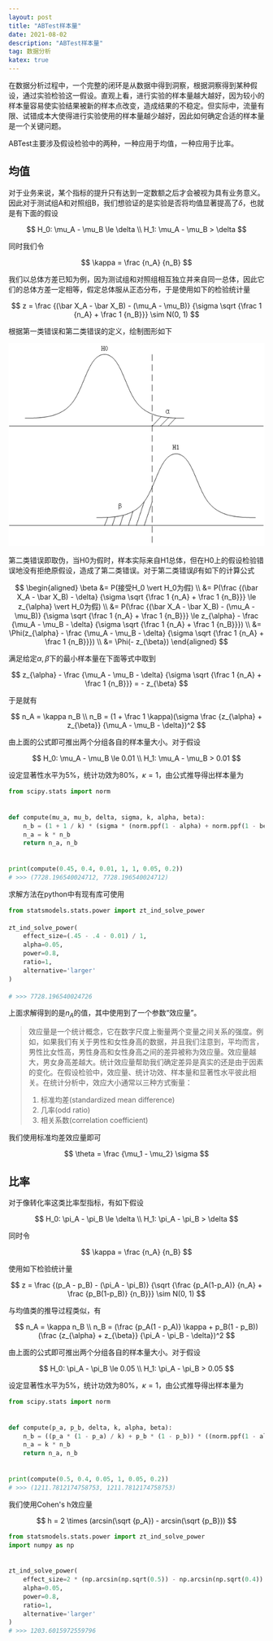 ```yaml
---
layout: post
title: "ABTest样本量"
date: 2021-08-02
description: "ABTest样本量"
tag: 数据分析
katex: true
---
```


在数据分析过程中，一个完整的闭环是从数据中得到洞察，根据洞察得到某种假设，通过实验检验这一假设。直观上看，进行实验的样本量越大越好，因为较小的样本量容易使实验结果被新的样本点改变，造成结果的不稳定。但实际中，流量有限、试错成本大使得进行实验使用的样本量越少越好，因此如何确定合适的样本量是一个关键问题。

ABTest主要涉及假设检验中的两种，一种应用于均值，一种应用于比率。

## 均值

对于业务来说，某个指标的提升只有达到一定数额之后才会被视为具有业务意义。因此对于测试组A和对照组B，我们想验证的是实验是否将均值显著提高了$\delta$，也就是有下面的假设

$$
H_0: \mu_A - \mu_B \le \delta \\
H_1: \mu_A - \mu_B > \delta
$$

同时我们令

$$
\kappa = \frac {n_A} {n_B}
$$

我们以总体方差已知为例，因为测试组和对照组相互独立并来自同一总体，因此它们的总体方差一定相等，假定总体服从正态分布，于是使用如下的检验统计量

$$
z = \frac {(\bar X_A - \bar X_B) - (\mu_A - \mu_B)} {\sigma \sqrt {\frac 1 {n_A} + \frac 1 {n_B}}} \sim N(0, 1)
$$

根据第一类错误和第二类错误的定义，绘制图形如下

![](/assets/2021-08-02-abtest-sample-size-1.png)

第二类错误即取伪，当H0为假时，样本实际来自H1总体，但在H0上的假设检验错误地没有拒绝原假设，造成了第二类错误。对于第二类错误$\beta$有如下的计算公式

$$
\begin{aligned}
\beta &= P(接受H_0 \vert H_0为假) \\
&= P(\frac {(\bar X_A - \bar X_B) - \delta} {\sigma \sqrt {\frac 1 {n_A} + \frac 1 {n_B}}} \le z_{\alpha} \vert H_0为假) \\
&= P(\frac {(\bar X_A - \bar X_B) - (\mu_A - \mu_B)} {\sigma \sqrt {\frac 1 {n_A} + \frac 1 {n_B}}} \le z_{\alpha} - \frac {\mu_A - \mu_B - \delta} {\sigma \sqrt {\frac 1 {n_A} + \frac 1 {n_B}}}) \\
&= \Phi(z_{\alpha} - \frac {\mu_A - \mu_B - \delta} {\sigma \sqrt {\frac 1 {n_A} + \frac 1 {n_B}}}) \\
&= \Phi(- z_{\beta})
\end{aligned}
$$

满足给定$\alpha, \beta$下的最小样本量在下面等式中取到

$$
z_{\alpha} - \frac {\mu_A - \mu_B - \delta} {\sigma \sqrt {\frac 1 {n_A} + \frac 1 {n_B}}} = - z_{\beta}
$$

于是就有

$$
n_A = \kappa n_B \\
n_B = (1 + \frac 1 \kappa)(\sigma \frac {z_{\alpha} + z_{\beta}} {\mu_A - \mu_B - \delta})^2
$$

由上面的公式即可推出两个分组各自的样本量大小。对于假设

$$
H_0: \mu_A - \mu_B \le 0.01 \\
H_1: \mu_A - \mu_B > 0.01
$$

设定显著性水平为5%，统计功效为80%，$\kappa = 1$，由公式推导得出样本量为

```python
from scipy.stats import norm


def compute(mu_a, mu_b, delta, sigma, k, alpha, beta):
    n_b = (1 + 1 / k) * (sigma * (norm.ppf(1 - alpha) + norm.ppf(1 - beta)) / (mu_a - mu_b - delta)) ** 2
    n_a = k * n_b
    return n_a, n_b


print(compute(0.45, 0.4, 0.01, 1, 1, 0.05, 0.2))
# >>> (7728.196540024712, 7728.196540024712)
```

求解方法在python中有现有库可使用

```python
from statsmodels.stats.power import zt_ind_solve_power

zt_ind_solve_power(
    effect_size=(.45 - .4 - 0.01) / 1,
    alpha=0.05,
    power=0.8,
    ratio=1,
    alternative='larger'
)

# >>> 7728.196540024726
```

上面求解得到的是$n_A$的值，其中使用到了一个参数“效应量”。

> 效应量是一个统计概念，它在数字尺度上衡量两个变量之间关系的强度。例如，如果我们有关于男性和女性身高的数据，并且我们注意到，平均而言，男性比女性高，男性身高和女性身高之间的差异被称为效应量。效应量越大，男女身高差越大。统计效应量帮助我们确定差异是真实的还是由于因素的变化。在假设检验中，效应量、统计功效、样本量和显著性水平彼此相关。在统计分析中，效应大小通常以三种方式衡量：
>
> 1. 标准均差(standardized mean difference)
> 2. 几率(odd ratio)
> 3. 相关系数(correlation coefficient)

我们使用标准均差效应量即可

$$
\theta = \frac {\mu_1 - \mu_2} \sigma
$$

## 比率

对于像转化率这类比率型指标，有如下假设

$$
H_0: \pi_A - \pi_B \le \delta \\
H_1: \pi_A - \pi_B > \delta
$$

同时令

$$
\kappa = \frac {n_A} {n_B}
$$

使用如下检验统计量

$$
z = \frac {(p_A - p_B) - (\pi_A - \pi_B)} {\sqrt {\frac {p_A(1-p_A)} {n_A} + \frac {p_B(1-p_B)} {n_B}}} \sim N(0, 1)
$$

与均值类的推导过程类似，有

$$
n_A = \kappa n_B \\
n_B = (\frac {p_A(1 - p_A)} \kappa + p_B(1 - p_B))(\frac {z_{\alpha} + z_{\beta}} {\pi_A - \pi_B - \delta})^2
$$

由上面的公式即可推出两个分组各自的样本量大小。对于假设

$$
H_0: \pi_A - \pi_B \le 0.05 \\
H_1: \pi_A - \pi_B > 0.05
$$

设定显著性水平为5%，统计功效为80%，$\kappa = 1$，由公式推导得出样本量为

```python
from scipy.stats import norm


def compute(p_a, p_b, delta, k, alpha, beta):
    n_b = ((p_a * (1 - p_a) / k) + p_b * (1 - p_b)) * ((norm.ppf(1 - alpha) + norm.ppf(1 - beta)) / (p_a - p_b - delta)) ** 2
    n_a = k * n_b
    return n_a, n_b


print(compute(0.5, 0.4, 0.05, 1, 0.05, 0.2))
# >>> (1211.7812174758753, 1211.7812174758753)
```

我们使用Cohen's h效应量

$$
h = 2 \times (arcsin(\sqrt {p_A}) - arcsin(\sqrt {p_B}))
$$

```python
from statsmodels.stats.power import zt_ind_solve_power
import numpy as np


zt_ind_solve_power(
    effect_size=2 * (np.arcsin(np.sqrt(0.5)) - np.arcsin(np.sqrt(0.4)) - 0.05),
    alpha=0.05,
    power=0.8,
    ratio=1,
    alternative='larger'
)
# >>> 1203.6015972559796
```

